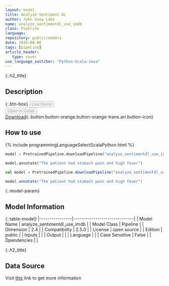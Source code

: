 ```yaml
---
layout: model
title: Analyze Sentiment DL
author: John Snow Labs
name: analyze_sentimentdl_use_imdb
class: Pipeline
language: 
repository: public/models
date: 2020-08-06
tags: [pipeline]
article_header:
   type: cover
use_language_switcher: "Python-Scala-Java"
---
```


{:.h2_title}
## Description 




{:.btn-box}
<button class="button button-orange" disabled>Live Demo</button><br/><button class="button button-orange" disabled>Open in Colab</button><br/>[Download](https://s3.amazonaws.com/auxdata.johnsnowlabs.com/public/models/analyze_sentimentdl_use_imdb_en_2.5.0_2.4_1591608106144.zip){:.button.button-orange.button-orange-trans.arr.button-icon}<br/>

## How to use 
<div class="tabs-box" markdown="1">

{% include programmingLanguageSelectScalaPython.html %}

```python
model = PretrainedPipeline.downloadPipeline("analyze_sentimentdl_use_imdb","","public/models")

model.annotate("The patient had stomach pain and high fever")
```

```scala
val model = PretrainedPipeline.downloadPipeline("analyze_sentimentdl_use_imdb","","public/models")

model.annotate("The patient had stomach pain and high fever")
```
</div>



{:.model-param}
## Model Information
{:.table-model}
|----------------|------------------------------|
| Model Name     | analyze_sentimentdl_use_imdb |
| Model Class    | Pipeline                     |
| Dimension      | 2.4                          |
| Compatibility  | 2.5.0                        |
| License        | open source                  |
| Edition        | public                       |
| Inputs         |                              |
| Output         |                              |
| Language       |                              |
| Case Sensitive | False                        |
| Dpendencies    |                              |




{:.h2_title}
## Data Source
  
Visit [this]() link to get more information

